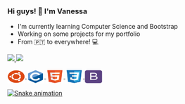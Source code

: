 ### Hi guys! 👋 I'm Vanessa

<!--
**Nessvh/Nessvh** is a ✨ _special_ ✨ repository because its `README.md` (this file) appears on your GitHub profile.
-->
- I'm currently learning Computer Science and Bootstrap
- Working on some projects for my portfolio
- From 🇵🇹 to everywhere! 💻

<div>
  <a href="https://github.com/Nessvh">
  <img height="180em" src="https://github-readme-stats.vercel.app/api?username=nessvh&show_icons=true&theme=dark&include_all_commits=true&count_private=true"/>
  <img height="180em" src="https://github-readme-stats.vercel.app/api/top-langs/?username=nessvh&layout=compact&langs_count=7&theme=dark"/>
</div>
  
<div style="display: inline_block"><br> 
  <img align="center" alt="Nessvah-Ubuntu" height="30" width="40" src="https://github.com/devicons/devicon/blob/master/icons/ubuntu/ubuntu-plain.svg">
  <img align="center" alt="Nessvah-C" height="30" width="40" src="https://github.com/devicons/devicon/blob/master/icons/c/c-original.svg">
  <img align="center" alt="Nessvah-HTML" height="30" width="40" src="https://github.com/devicons/devicon/blob/master/icons/html5/html5-original.svg">
  <img align="center" alt="Nessvah-CSS" height="30" width="40" src="https://github.com/devicons/devicon/blob/master/icons/css3/css3-original.svg">
  <img align="center" alt="Nessvah-Bootstrap" height="30" width="40" src="https://github.com/devicons/devicon/blob/master/icons/bootstrap/bootstrap-plain.svg">   
</div>

  ![Snake animation](https://github.com/nessvh/nessvh/blob/output/github-contribution-grid-snake.svg)
 
